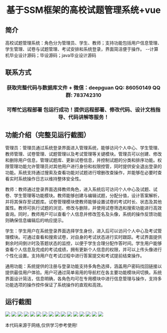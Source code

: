 <p><h1 align="center">基于SSM框架的高校试题管理系统+vue</h1></p>

## 简介
高校试题管理系统：角色分为管理员、学生、教师；支持功能包括用户信息管理、学生管理、试卷与试题管理、考试安排和系统登录，界面简洁便于操作。    --计算机毕业设计源码；毕设源码；java毕业设计源码


## 联系方式
<p><h3 align="center">获取完整代码与数据库文件 + 微信：deepguan QQ: 86050149 QQ群: 783742310</h3></p>
<p><h3 align="center">可帮忙远程部署 包运行成功！提供远程部署、修改代码、设计文档指导、代码讲解等服务！</h3></p>

## 功能介绍（完整见运行截图）
管理员：管理员通过系统登录界面进入管理系统，能够访问个人中心、学生管理、教师管理、试卷管理、试题管理以及考试管理等关键模块。管理员可以创建、修改和删除用户信息，管理试题库、更新试卷信息，并控制试题的分类和排序功能。权限管理功能允许管理员对其他用户进行身份和权限控管，同时提供安全退出登录的功能。系统支持通过搜索及查看功能对试题进行增删改查操作，并能够在必要时查看实时系统操作日志以维持整体安全性。

教师：教师通过登录界面选择教师角色，进入系统后可访问个人中心及试题、试卷、学生管理等功能模块。教师能够创建与编辑试题，分配分值，设计答案解析，并将其保存至试题库。试卷管理模块使教师能够设置试卷的考试时长、状态及其他属性。教师可执行试题的浏览、修改与删除，并使用试卷筛选和搜索功能进行高效查询。同时，教师用户可以查看个人信息并修改签名及头像，系统的操作反馈功能则确保信息编辑后的响应提示。

学生：学生用户在系统登录界面选择学生身份，进入后可以访问个人中心及考试管理模块。可通过查看和搜索试卷，对自身的考试状态进行实时跟踪。考试界面提供剩余时间倒计时及答题状态的监控，以便于学生合理分配作答时间。学生用户能够查看个人信息及完成的考试成绩，拥有更新个人信息的权限，并可以上传头像进行个性化设置。支持用户在考试过程中进行答案提交和考试提前结束操作。

通用功能：系统提供的注册与登录功能支持多角色选择，涵盖用户密码找回链接以提供最佳用户体验。用户可通过简单易用的导航栏在各主要功能模块间切换。系统界面设计简洁，信息明确，各角色均可在专用模块中进行信息管理与操作，支持多功能选项的操作控件保证了系统操作的直观和高效。


## 运行截图
![](img/001.jpg)
![](img/002.jpg)
![](img/003.jpg)
![](img/004.jpg)
![](img/005.jpg)
![](img/006.jpg)
![](img/007.jpg)
![](img/008.jpg)
![](img/009.jpg)
![](img/010.jpg)
![](img/011.jpg)
![](img/012.jpg)
![](img/013.jpg)
![](img/014.jpg)
![](img/015.jpg)
![](img/016.jpg)

<p>本代码来源于网络,仅供学习参考使用!</p>
